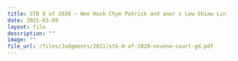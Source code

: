 ```yaml
---
title: STB 8 of 2020 – Wee Hock Chye Patrick and anor v Lew Shiaw Lin (Novena Court)
date: 2021-03-09
layout: file
description: ""
image: ""
file_url: /files/Judgments/2021/stb-8-of-2020-novena-court-gd.pdf
---
```

